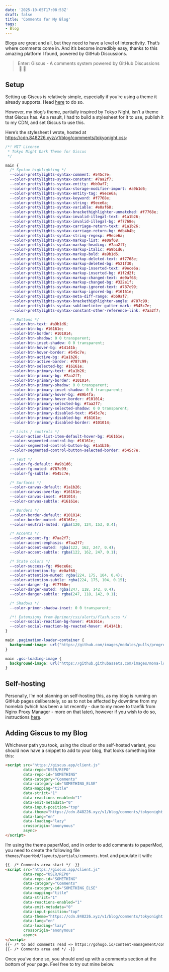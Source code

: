 ```yaml
---
date: '2025-10-05T17:08:53Z'
draft: false
title: 'Comments for My Blog'
tags:
- Blog
---
```

Blogs are great and all, but they need to have a level of interactivity. That’s where comments come in. And it’s become incredibly easy, thanks to this amazing platform I found, powered by GitHub Discussions.

> Enter: Giscus - A comments system powered by GitHub Discussions  💬 💎

## Setup

Setting up Giscus is relatively simple, especially if you’re using a theme it already supports. Head [here](https://giscus.app/) to do so.

However, my blog’s theme, partially inspired by Tokyo Night, isn’t a theme that Giscus has. As a result, I had to build a stylesheet for it to use, publish it to my CDN, and set Giscus to use this. 

Here’s the stylesheet I wrote, hosted at https://cdn.848226.xyz/v1/blog/comments/tokyonight.css:

```css
/*! MIT License
 * Tokyo Night Dark Theme for Giscus
 */

main {
  /* Syntax highlighting */
  --color-prettylights-syntax-comment: #545c7e;
  --color-prettylights-syntax-constant: #7aa2f7;
  --color-prettylights-syntax-entity: #bb9af7;
  --color-prettylights-syntax-storage-modifier-import: #a9b1d6;
  --color-prettylights-syntax-entity-tag: #9ece6a;
  --color-prettylights-syntax-keyword: #f7768e;
  --color-prettylights-syntax-string: #9ece6a;
  --color-prettylights-syntax-variable: #e0af68;
  --color-prettylights-syntax-brackethighlighter-unmatched: #f7768e;
  --color-prettylights-syntax-invalid-illegal-text: #1a1b26;
  --color-prettylights-syntax-invalid-illegal-bg: #f7768e;
  --color-prettylights-syntax-carriage-return-text: #1a1b26;
  --color-prettylights-syntax-carriage-return-bg: #db4b4b;
  --color-prettylights-syntax-string-regexp: #9ece6a;
  --color-prettylights-syntax-markup-list: #e0af68;
  --color-prettylights-syntax-markup-heading: #7aa2f7;
  --color-prettylights-syntax-markup-italic: #a9b1d6;
  --color-prettylights-syntax-markup-bold: #a9b1d6;
  --color-prettylights-syntax-markup-deleted-text: #f7768e;
  --color-prettylights-syntax-markup-deleted-bg: #521f30;
  --color-prettylights-syntax-markup-inserted-text: #9ece6a;
  --color-prettylights-syntax-markup-inserted-bg: #1f2d2f;
  --color-prettylights-syntax-markup-changed-text: #e0af68;
  --color-prettylights-syntax-markup-changed-bg: #322e1f;
  --color-prettylights-syntax-markup-ignored-text: #787c99;
  --color-prettylights-syntax-markup-ignored-bg: #16161e;
  --color-prettylights-syntax-meta-diff-range: #bb9af7;
  --color-prettylights-syntax-brackethighlighter-angle: #787c99;
  --color-prettylights-syntax-sublimelinter-gutter-mark: #545c7e;
  --color-prettylights-syntax-constant-other-reference-link: #7aa2f7;

  /* Buttons */
  --color-btn-text: #a9b1d6;
  --color-btn-bg: #16161e;
  --color-btn-border: #101014;
  --color-btn-shadow: 0 0 transparent;
  --color-btn-inset-shadow: 0 0 transparent;
  --color-btn-hover-bg: #14141b;
  --color-btn-hover-border: #545c7e;
  --color-btn-active-bg: #1a1b26;
  --color-btn-active-border: #787c99;
  --color-btn-selected-bg: #16161e;
  --color-btn-primary-text: #1a1b26;
  --color-btn-primary-bg: #7aa2f7;
  --color-btn-primary-border: #101014;
  --color-btn-primary-shadow: 0 0 transparent;
  --color-btn-primary-inset-shadow: 0 0 transparent;
  --color-btn-primary-hover-bg: #89b4fa;
  --color-btn-primary-hover-border: #101014;
  --color-btn-primary-selected-bg: #7aa2f7;
  --color-btn-primary-selected-shadow: 0 0 transparent;
  --color-btn-primary-disabled-text: #545c7e;
  --color-btn-primary-disabled-bg: #16161e;
  --color-btn-primary-disabled-border: #101014;

  /* Lists / controls */
  --color-action-list-item-default-hover-bg: #16161e;
  --color-segmented-control-bg: #16161e;
  --color-segmented-control-button-bg: #1a1b26;
  --color-segmented-control-button-selected-border: #545c7e;

  /* Text */
  --color-fg-default: #a9b1d6;
  --color-fg-muted: #787c99;
  --color-fg-subtle: #545c7e;

  /* Surfaces */
  --color-canvas-default: #1a1b26;
  --color-canvas-overlay: #16161e;
  --color-canvas-inset: #101014;
  --color-canvas-subtle: #16161e;

  /* Borders */
  --color-border-default: #101014;
  --color-border-muted: #16161e;
  --color-neutral-muted: rgba(120, 124, 153, 0.4);

  /* Accents */
  --color-accent-fg: #7aa2f7;
  --color-accent-emphasis: #7aa2f7;
  --color-accent-muted: rgba(122, 162, 247, 0.4);
  --color-accent-subtle: rgba(122, 162, 247, 0.1);

  /* State colors */
  --color-success-fg: #9ece6a;
  --color-attention-fg: #e0af68;
  --color-attention-muted: rgba(224, 175, 104, 0.4);
  --color-attention-subtle: rgba(224, 175, 104, 0.15);
  --color-danger-fg: #f7768e;
  --color-danger-muted: rgba(247, 118, 142, 0.4);
  --color-danger-subtle: rgba(247, 118, 142, 0.1);

  /* Shadows */
  --color-primer-shadow-inset: 0 0 transparent;

  /*! Extensions from @primer/css/alerts/flash.scss */
  --color-social-reaction-bg-hover: #16161e;
  --color-social-reaction-bg-reacted-hover: #14141b;
}

main .pagination-loader-container {
  background-image: url("https://github.com/images/modules/pulls/progressive-disclosure-line-dark.svg");
}

main .gsc-loading-image {
  background-image: url("https://github.githubassets.com/images/mona-loading-dark.gif");
}
```

## Self-hosting

Personally, I’m not planning on self-hosting this, as my blog is running on GitHub pages deliberately, so as to not be affected by downtime from my homelab (which has been a lot recently - due to my move to traefik from Nginx Proxy Manager - more on that later), however if you wish to do so, instructions [here](https://github.com/giscus/giscus/blob/main/SELF-HOSTING.md).

## Adding Giscus to my Blog

Whichever path you took, using the cloud or the self-hosted variant, you should now have a snippet to add to your blog, that looks something like this:

```html
<script src="https://giscus.app/client.js"
        data-repo="USER/REPO"
        data-repo-id="SOMETHING"
        data-category="Comments"
        data-category-id="SOMETHING_ELSE"
        data-mapping="title"
        data-strict="1"
        data-reactions-enabled="1"
        data-emit-metadata="0"
        data-input-position="top"
        data-theme="https://cdn.848226.xyz/v1/blog/comments/tokyonight.css"
        data-lang="en"
        data-loading="lazy"
        crossorigin="anonymous"
        async>
</script>
```

I’m using the theme paperMod, and in order to add comments to paperMod, you need to create the following file `themes/PaperMod/layouts/partials/comments.html`  and populate it with:

```html
{{- /* Comments area start */ -}}
<script src="https://giscus.app/client.js"
        data-repo="USER/REPO"
        data-repo-id="SOMETHING"
        data-category="Comments"
        data-category-id="SOMETHING_ELSE"
        data-mapping="title"
        data-strict="1"
        data-reactions-enabled="1"
        data-emit-metadata="0"
        data-input-position="top"
        data-theme="https://cdn.848226.xyz/v1/blog/comments/tokyonight.css"
        data-lang="en"
        data-loading="lazy"
        crossorigin="anonymous"
        async>
</script>
{{- /* to add comments read => https://gohugo.io/content-management/comments/ */ -}}
{{- /* Comments area end */ -}}
```

Once you’ve done so, you should end up with a comments section at the bottom of your page. Feel free to try out mine below.